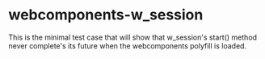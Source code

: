 # webcomponents-w_session

This is the minimal test case that will show that w_session's start() method never complete's its future when the webcomponents polyfill is loaded.
